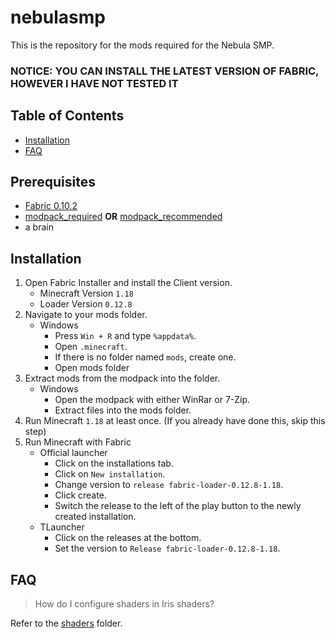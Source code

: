 # nebulasmp

This is the repository for the mods required for the Nebula SMP.

### NOTICE: YOU CAN INSTALL THE LATEST VERSION OF FABRIC, HOWEVER I HAVE NOT TESTED IT

## Table of Contents

- [Installation](https://github.com/esolang/nebulasmp#installation)
- [FAQ](https://github.com/esolang/nebulasmp#faq)

## Prerequisites

- [Fabric 0.10.2](https://maven.fabricmc.net/net/fabricmc/fabric-installer/0.10.2/fabric-installer-0.10.2.jar)
- [modpack_required](https://github.com/esolang/nebulasmp/releases/download/v1.0/modpack_required.rar) **OR** [modpack_recommended](https://github.com/esolang/nebulasmp/releases/download/v1.0/modpack_recommended.rar)
- a brain

## Installation

1. Open Fabric Installer and install the Client version. 
   - Minecraft Version `1.18`
   - Loader Version `0.12.8`
2. Navigate to your mods folder.
   - Windows
     - Press `Win + R` and type `%appdata%`.
     - Open `.minecraft`.
     - If there is no folder named `mods`, create one.
     - Open mods folder
3. Extract mods from the modpack into the folder.
   - Windows
     - Open the modpack with either WinRar or 7-Zip.
     - Extract files into the mods folder.
4. Run Minecraft `1.18` at least once. (If you already have done this, skip this step)
5. Run Minecraft with Fabric
   - Official launcher
     - Click on the installations tab.
     - Click on `New installation`.
     - Change version to `release fabric-loader-0.12.8-1.18`.
     - Click create.
     - Switch the release to the left of the play button to the newly created installation.
   - TLauncher
     - Click on the releases at the bottom.
     - Set the version to `Release fabric-loader-0.12.8-1.18`.

## FAQ

> How do I configure shaders in Iris shaders?

Refer to the [shaders](https://github.com/esolang/nebulasmp/blob/main/README.md) folder.
